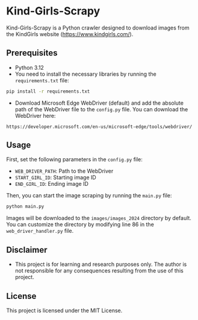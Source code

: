 # Kind-Girls-Scrapy

Kind-Girls-Scrapy is a Python crawler designed to download images from the KindGirls website (https://www.kindgirls.com/).

## Prerequisites

- Python 3.12
- You need to install the necessary libraries by running the `requirements.txt` file:
```bash
pip install -r requirements.txt
```
- Download Microsoft Edge WebDriver (default) and add the absolute path of the WebDriver file to the `config.py` file. You can download the WebDriver here:
```
https://developer.microsoft.com/en-us/microsoft-edge/tools/webdriver/
```

## Usage

First, set the following parameters in the `config.py` file:

- `WEB_DRIVER_PATH`: Path to the WebDriver
- `START_GIRL_ID`: Starting image ID
- `END_GIRL_ID`: Ending image ID

Then, you can start the image scraping by running the `main.py` file:

```bash
python main.py
```

Images will be downloaded to the `images/images_2024` directory by default. You can customize the directory by modifying line 86 in the `web_driver_handler.py` file.

## Disclaimer

- This project is for learning and research purposes only. The author is not responsible for any consequences resulting from the use of this project.

## License

This project is licensed under the MIT License.

